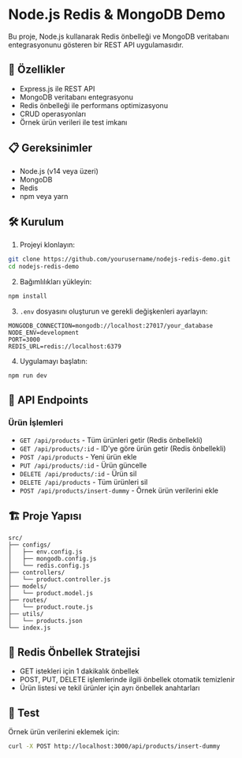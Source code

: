 # Node.js Redis & MongoDB Demo

Bu proje, Node.js kullanarak Redis önbelleği ve MongoDB veritabanı entegrasyonunu gösteren bir REST API uygulamasıdır.

## 🚀 Özellikler

- Express.js ile REST API
- MongoDB veritabanı entegrasyonu
- Redis önbelleği ile performans optimizasyonu
- CRUD operasyonları
- Örnek ürün verileri ile test imkanı

## 📋 Gereksinimler

- Node.js (v14 veya üzeri)
- MongoDB
- Redis
- npm veya yarn

## 🛠️ Kurulum

1. Projeyi klonlayın:
```bash
git clone https://github.com/yourusername/nodejs-redis-demo.git
cd nodejs-redis-demo
```

2. Bağımlılıkları yükleyin:
```bash
npm install
```

3. `.env` dosyasını oluşturun ve gerekli değişkenleri ayarlayın:
```env
MONGODB_CONNECTION=mongodb://localhost:27017/your_database
NODE_ENV=development
PORT=3000
REDIS_URL=redis://localhost:6379
```

4. Uygulamayı başlatın:
```bash
npm run dev
```

## 🔌 API Endpoints

### Ürün İşlemleri

- `GET /api/products` - Tüm ürünleri getir (Redis önbellekli)
- `GET /api/products/:id` - ID'ye göre ürün getir (Redis önbellekli)
- `POST /api/products` - Yeni ürün ekle
- `PUT /api/products/:id` - Ürün güncelle
- `DELETE /api/products/:id` - Ürün sil
- `DELETE /api/products` - Tüm ürünleri sil
- `POST /api/products/insert-dummy` - Örnek ürün verilerini ekle

## 🏗️ Proje Yapısı

```
src/
├── configs/
│   ├── env.config.js
│   ├── mongodb.config.js
│   └── redis.config.js
├── controllers/
│   └── product.controller.js
├── models/
│   └── product.model.js
├── routes/
│   └── product.route.js
├── utils/
│   └── products.json
└── index.js
```

## 🔄 Redis Önbellek Stratejisi

- GET istekleri için 1 dakikalık önbellek
- POST, PUT, DELETE işlemlerinde ilgili önbellek otomatik temizlenir
- Ürün listesi ve tekil ürünler için ayrı önbellek anahtarları

## 🧪 Test

Örnek ürün verilerini eklemek için:
```bash
curl -X POST http://localhost:3000/api/products/insert-dummy
```